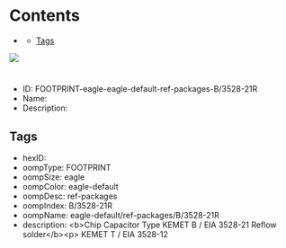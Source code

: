 



Contents
========

* [](#)
	* [Tags](#tags)
  
![][im]
# 

- ID: FOOTPRINT-eagle-eagle-default-ref-packages-B/3528-21R
- Name: 
- Description: 

## Tags

- hexID: 
- oompType: FOOTPRINT
- oompSize: eagle
- oompColor: eagle-default
- oompDesc: ref-packages
- oompIndex: B/3528-21R
- oompName: eagle-default/ref-packages/B/3528-21R
- description: &lt;b&gt;Chip Capacitor Type KEMET B / EIA 3528-21 Reflow solder&lt;/b&gt;&lt;p&gt;&#xD;
KEMET T / EIA 3528-12



[im]: image.png
